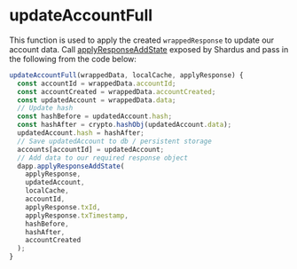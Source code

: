 # updateAccountFull

This function is used to apply the created `wrappedResponse` to update our account data. Call [applyResponseAddState](../applyResponseAddState) exposed by Shardus and pass in the following from the code below:

```javascript
updateAccountFull(wrappedData, localCache, applyResponse) {
  const accountId = wrappedData.accountId;
  const accountCreated = wrappedData.accountCreated;
  const updatedAccount = wrappedData.data;
  // Update hash
  const hashBefore = updatedAccount.hash;
  const hashAfter = crypto.hashObj(updatedAccount.data);
  updatedAccount.hash = hashAfter;
  // Save updatedAccount to db / persistent storage
  accounts[accountId] = updatedAccount;
  // Add data to our required response object
  dapp.applyResponseAddState(
    applyResponse,
    updatedAccount,
    localCache,
    accountId,
    applyResponse.txId,
    applyResponse.txTimestamp,
    hashBefore,
    hashAfter,
    accountCreated
  );
}
```
